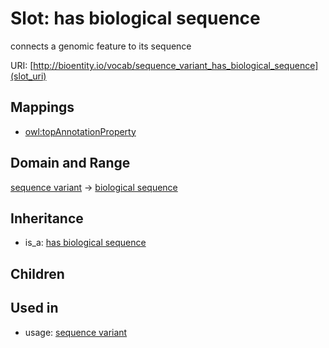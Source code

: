 # Slot: has biological sequence


connects a genomic feature to its sequence

URI: [http://bioentity.io/vocab/sequence_variant_has_biological_sequence](slot_uri)
## Mappings

 * [owl:topAnnotationProperty](http://purl.obolibrary.org/obo/owl_topAnnotationProperty)
## Domain and Range

[sequence variant](SequenceVariant.md) -> [biological sequence](BiologicalSequence.md)
## Inheritance

 *  is_a: [has biological sequence](has_biological_sequence.md)
## Children

## Used in

 *  usage: [sequence variant](SequenceVariant.md)
